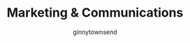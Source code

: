 ---
layout: default
image: ginny.jpg
name: Ginny Townsend
author: ginnytownsend
title: Marketing & Communications
order: 14

social: 
  - account: twitter
    username: GinnySTownsend
  - account: facebook
    username: ginnysarahtownsend
  - account: instagram
    username: ginnystownsend
  - account: spotify
    username: 1253487778
    
---